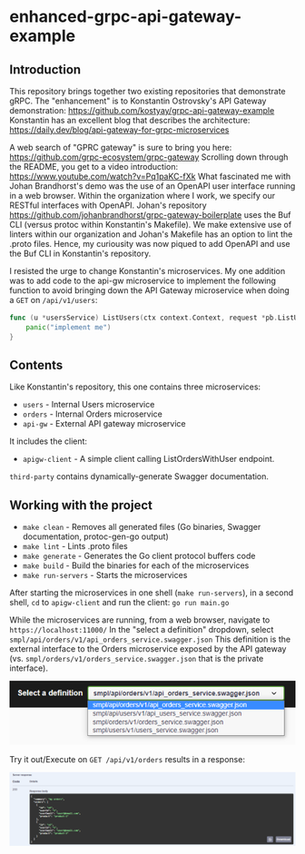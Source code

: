 # enhanced-grpc-api-gateway-example

## Introduction

This repository brings together two existing repositories that demonstrate gRPC. The "enhancement" is to Konstantin Ostrovsky's API Gateway demonstration:
<https://github.com/kostyay/grpc-api-gateway-example>
Konstantin has an excellent blog that describes the architecture: <https://daily.dev/blog/api-gateway-for-grpc-microservices>

A web search of "GPRC gateway" is sure to bring you here: <https://github.com/grpc-ecosystem/grpc-gateway> Scrolling down through the README, you get to a video introduction: <https://www.youtube.com/watch?v=Pq1paKC-fXk> What fascinated me with Johan Brandhorst's demo was the use of an OpenAPI user interface running in a web browser. Within the organization where I work, we specify our RESTful interfaces with OpenAPI. Johan's repository  <https://github.com/johanbrandhorst/grpc-gateway-boilerplate> uses the Buf CLI (versus protoc within Konstantin's Makefile). We make extensive use of linters within our organization and Johan's Makefile has an option to lint the .proto files. Hence, my curiousity was now piqued to add OpenAPI and use the Buf CLI in Konstantin's repository.

I resisted the urge to change Konstantin's microservices. My one addition was to add code to the api-gw microservice to implement the following function to avoid bringing down the API Gateway microservice when doing a `GET` on `/api/v1/users`:

```go
func (u *usersService) ListUsers(ctx context.Context, request *pb.ListUsersRequest) (*pb.ListUsersResponse, error) {
    panic("implement me")
}
```

## Contents

Like Konstantin's repository, this one contains three microservices:

* `users` - Internal Users microservice
* `orders` - Internal Orders microservice
* `api-gw` - External API gateway microservice

It includes the client:

* `apigw-client` - A simple client calling ListOrdersWithUser endpoint.

`third-party` contains dynamically-generate Swagger documentation.

## Working with the project

* `make clean` - Removes all generated files (Go binaries, Swagger documentation, protoc-gen-go output)
* `make lint` - Lints .proto files
* `make generate` - Generates the Go client protocol buffers code
* `make build` - Build the binaries for each of the microservices
* `make run-servers` - Starts the microservices

After starting the microservices in one shell (`make run-servers`), in a second shell, `cd` to `apigw-client` and run the client: `go run main.go`

While the microservices are running, from a web browser, navigate to `https://localhost:11000/` In the "select a definition" dropdown, select `smpl/api/orders/v1/api_orders_service.swagger.json` This definition is the external interface to the Orders microservice exposed by the API gateway (vs. `smpl/orders/v1/orders_service.swagger.json` that is the private interface).

![Select a Definition dropdown](images/select-a-definition.png)

Try it out/Execute on `GET /api/v1/orders` results in a response:

![Swagger GET Orders response](images/orders-response.png)
